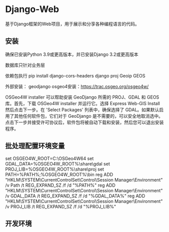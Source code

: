 # Django-Web
基于Django框架的Web项目，用于展示和分享各种编程语言的代码。

## 安装

确保已安装Python 3.9或更高版本，并已安装Django 3.2或更高版本

数据库只针对业务层

依赖包执行
pip install django-cors-headers django proj Geoip GEOS

外部安装：
geodjango
osgeo4安装：https://trac.osgeo.org/osgeo4w/

OSGeo4W installer 可以帮助安装 GeoDjango 所需的 PROJ、GDAL 和 GEOS 库。首先，下载 OSGeo4W installer 并运行它。选择 Express Web-GIS Install 然后点击下一步。在 'Select Packages' 列表中，确保选择了 GDAL。如果默认启用了其他任何软件包，它们对于 GeoDjango 是不需要的，可以安全地取消选中。点击下一步并接受许可协议后，软件包将被自动下载和安装，然后您可以退出安装程序。

批处理配置环境变量
-
set OSGEO4W_ROOT=C:\OSGeo4W64
set GDAL_DATA=%OSGEO4W_ROOT%\share\gdal
set PROJ_LIB=%OSGEO4W_ROOT%\share\proj
set PATH=%PATH%;%OSGEO4W_ROOT%\bin
reg ADD "HKLM\SYSTEM\CurrentControlSet\Control\Session Manager\Environment" /v Path /t REG_EXPAND_SZ /f /d "%PATH%"
reg ADD "HKLM\SYSTEM\CurrentControlSet\Control\Session Manager\Environment" /v GDAL_DATA /t REG_EXPAND_SZ /f /d "%GDAL_DATA%"
reg ADD "HKLM\SYSTEM\CurrentControlSet\Control\Session Manager\Environment" /v PROJ_LIB /t REG_EXPAND_SZ /f /d "%PROJ_LIB%"
## 开发环境